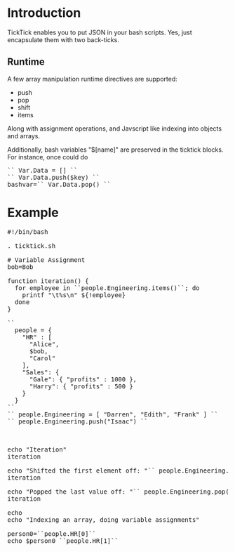 # Introduction

TickTick enables you to put JSON in your bash scripts.  Yes, just encapsulate them with two back-ticks.

## Runtime
A few array manipulation runtime directives are supported:

 * push 
 * pop
 * shift
 * items

Along with assignment operations, and Javscript like indexing into objects and arrays.

Additionally, bash variables "$[name]" are preserved in the ticktick blocks.  For instance, once could do

<pre>
`` Var.Data = [] ``
`` Var.Data.push($key) ``
bashvar=`` Var.Data.pop() ``
</pre>

# Example

<pre>
#!/bin/bash

. ticktick.sh

# Variable Assignment
bob=Bob

function iteration() {
  for employee in ``people.Engineering.items()``; do
    printf "\t%s\n" ${!employee}
  done
}

``
  people = {
    "HR" : [
      "Alice",
      $bob,
      "Carol"
    ],
    "Sales": {
      "Gale": { "profits" : 1000 },
      "Harry": { "profits" : 500 }
    }
  }
``
`` people.Engineering = [ "Darren", "Edith", "Frank" ] ``
`` people.Engineering.push("Isaac") ``



echo "Iteration"
iteration

echo "Shifted the first element off: "`` people.Engineering.shift("") ``
iteration

echo "Popped the last value off: "`` people.Engineering.pop() ``
iteration

echo
echo "Indexing an array, doing variable assignments"

person0=``people.HR[0]``
echo $person0 ``people.HR[1]``
</pre>
